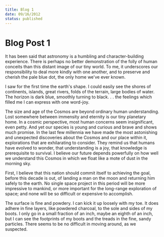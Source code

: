 ```yaml
---
title: Blog 1
date: 09/16/2012
status: published
---
```


# Blog Post 1

It has been said that astronomy is a humbling and character-building experience. There is perhaps no better demonstration of the folly of human conceits than this distant image of our tiny world. To me, it underscores our responsibility to deal more kindly with one another, and to preserve and cherish the pale blue dot, the only home we've ever known.

I saw for the first time the earth's shape. I could easily see the shores of continents, islands, great rivers, folds of the terrain, large bodies of water. The horizon is dark blue, smoothly turning to black. . . the feelings which filled me I can express with one word-joy.

The size and age of the Cosmos are beyond ordinary human understanding. Lost somewhere between immensity and eternity is our tiny planetary home. In a cosmic perspective, most human concerns seem insignificant, even petty. And yet our species is young and curious and brave and shows much promise. In the last few millennia we have made the most astonishing and unexpected discoveries about the Cosmos and our place within it, explorations that are exhilarating to consider. They remind us that humans have evolved to wonder, that understanding is a joy, that knowledge is prerequisite to survival. I believe our future depends powerfully on how well we understand this Cosmos in which we float like a mote of dust in the morning sky.

First, I believe that this nation should commit itself to achieving the goal, before this decade is out, of landing a man on the moon and returning him safely to the earth. No single space project in this period will be more impressive to mankind, or more important for the long-range exploration of space; and none will be so difficult or expensive to accomplish.

The surface is fine and powdery. I can kick it up loosely with my toe. It does adhere in fine layers, like powdered charcoal, to the sole and sides of my boots. I only go in a small fraction of an inch, maybe an eighth of an inch, but I can see the footprints of my boots and the treads in the fine, sandy particles. There seems to be no difficult in moving around, as we suspected.